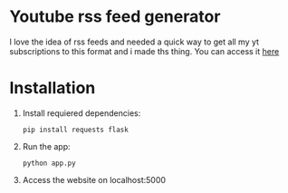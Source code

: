 # Youtube rss feed generator
I love the idea of rss feeds and needed a quick way to get all my yt subscriptions to this format and i made ths thing. You can access it [here](https://google.com)

# Installation
1. Install requiered dependencies:

    `pip install requests flask`

2. Run the app:

    `python app.py`

3. Access the website on localhost:5000